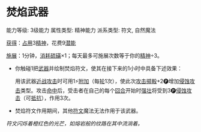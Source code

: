 # 焚焰武器

能力等级: 3级能力
属性类型: 精神能力
派系类型: 符文, 自然魔法

<aside>

[获得](https://www.notion.so/1b3d619a067b8027ba38e2c1caf9d84b?pvs=21)：[占用](https://www.notion.so/1b3d619a067b8028a794de6ceed96ec0?pvs=21)3[精神](https://www.notion.so/1b3d619a067b800a8da5d96dd60be2b1?pvs=21)，花费9[潜能](https://www.notion.so/1b3d619a067b80c2bdb4c721adc30021?pvs=21)

</aside>

<aside>

[施展](https://www.notion.so/1b3d619a067b80f38dccf027f026b32f?pvs=21)：1分钟，[消耗](https://www.notion.so/1b3d619a067b80789d16e44120e1be39?pvs=21)[硫磺](https://www.notion.so/1b5d619a067b80daae78fdda36a32bf6?pvs=21)×1；每天最多可施展次数等于你的[精神](https://www.notion.so/1b3d619a067b800a8da5d96dd60be2b1?pvs=21)÷3。

- 你触碰1把[武器](https://www.notion.so/1b3d619a067b80529a70eee1166b41ef?pvs=21)并绘制焚焰符文，使其在接下来的1小时中具备下述效果：
    
    用该武器[近战攻击](https://www.notion.so/1b4d619a067b80eda8b0facbba0c7b1a?pvs=21)时可用1⚡️[附加](https://www.notion.so/1b3d619a067b808aba32f87c5cab4efb?pvs=21)（每[轮](https://www.notion.so/1b3d619a067b80aeb62df5a99bfb8a82?pvs=21)1次），使此次[攻击掷骰](https://www.notion.so/1b4d619a067b80299a42f43fa6c00c03?pvs=21)+2🅟增加[侵蚀攻击](https://www.notion.so/1b4d619a067b80658956f8f0545547a9?pvs=21)类型。攻击[命中](https://www.notion.so/1b4d619a067b805b9ae6f266211ce9d3?pvs=21)后，受击者在自己的每个[回合](https://www.notion.so/1b3d619a067b80d5b828fcef065cc971?pvs=21)开始时[强壮](https://www.notion.so/1b3d619a067b8018b6a6d9d43490bbdc?pvs=21)将受到3🅟[侵蚀攻击](https://www.notion.so/1b4d619a067b80658956f8f0545547a9?pvs=21)（可[抵抗](https://www.notion.so/1b4d619a067b807e9a6ec46573f668fb?pvs=21)），作用3次。
    
- 焚焰符文作用期间，其他[符文](https://www.notion.so/1b3d619a067b80c7a670d1c70dde8393?pvs=21)魔法无法作用于该武器。
</aside>

*符文闪烁着橙红色的光芒，如熔岩般的纹路在其中流淌着。*